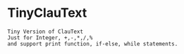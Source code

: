 # TinyClauText
    Tiny Version of ClauText
    Just for Integer, +,-,*,/,%
    and support print function, if-else, while statements.

